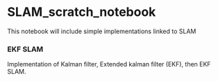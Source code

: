 # SLAM_scratch_notebook
This notebook will include simple implementations linked to SLAM

### EKF SLAM ###

Implementation of Kalman filter, Extended kalman filter (EKF), then EKF SLAM.
